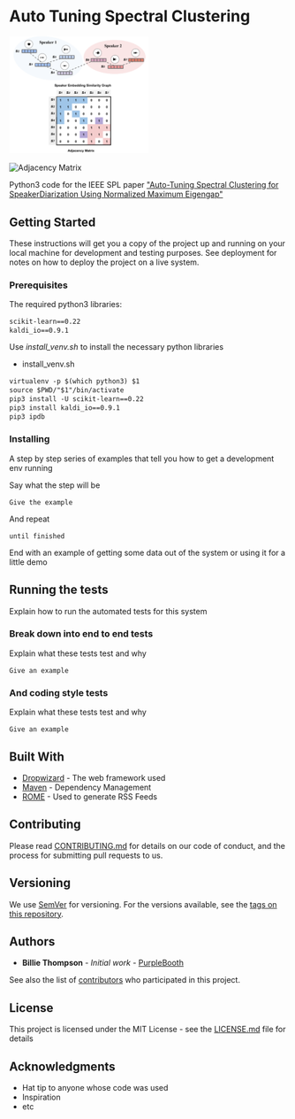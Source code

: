 
# Auto Tuning Spectral Clustering

<img src="./pics/adj_mat.png" width="50%" height="50%">

![Adjacency Matrix](https://raw.githubusercontent.com/tango4j/Auto-Tuning-Spectral-Clustering/master/pics/gp_vs_nme.png)


Python3 code for the IEEE SPL paper ["Auto-Tuning Spectral Clustering for SpeakerDiarization Using Normalized Maximum Eigengap"](https://drive.google.com/file/d/1CdEJPrpW6pRCObrppcZnw0_hRwWIHxi8/view?usp=sharing)




## Getting Started

These instructions will get you a copy of the project up and running on your local machine for development and testing purposes. See deployment for notes on how to deploy the project on a live system.

### Prerequisites

The required python3 libraries:
```
scikit-learn==0.22
kaldi_io==0.9.1
```
Use _*install_venv.sh*_ to install the necessary python libraries


- install_venv.sh
```
virtualenv -p $(which python3) $1
source $PWD/"$1"/bin/activate
pip3 install -U scikit-learn==0.22
pip3 install kaldi_io==0.9.1
pip3 ipdb
```

### Installing

A step by step series of examples that tell you how to get a development env running

Say what the step will be

```
Give the example
```

And repeat

```
until finished
```

End with an example of getting some data out of the system or using it for a little demo

## Running the tests

Explain how to run the automated tests for this system

### Break down into end to end tests

Explain what these tests test and why

```
Give an example
```

### And coding style tests

Explain what these tests test and why

```
Give an example
```

## Built With

* [Dropwizard](http://www.dropwizard.io/1.0.2/docs/) - The web framework used
* [Maven](https://maven.apache.org/) - Dependency Management
* [ROME](https://rometools.github.io/rome/) - Used to generate RSS Feeds

## Contributing

Please read [CONTRIBUTING.md](https://gist.github.com/PurpleBooth/b24679402957c63ec426) for details on our code of conduct, and the process for submitting pull requests to us.

## Versioning

We use [SemVer](http://semver.org/) for versioning. For the versions available, see the [tags on this repository](https://github.com/your/project/tags). 

## Authors

* **Billie Thompson** - *Initial work* - [PurpleBooth](https://github.com/PurpleBooth)

See also the list of [contributors](https://github.com/your/project/contributors) who participated in this project.

## License

This project is licensed under the MIT License - see the [LICENSE.md](LICENSE.md) file for details

## Acknowledgments

* Hat tip to anyone whose code was used
* Inspiration
* etc
